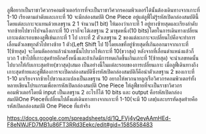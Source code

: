 ลูฟี่อยากเป็นราชาวิศวกรคอมพิวเตอร์การที่จะเป็นราชาวิศวกรคอมพิวเตอร์ได้นั้นต้องเดินทางจากเกาะที่ 1-10 เรียงตามลำดับและเกาะที่ 10 จะมีกล่องสมบัติ One Piece อยู่แต่ลูฟี่ไม่รู้รหัสเปิดกล่องสมบัตินี้โดยแต่ละเกาะจะแทนด้วยเลขฐาน 2  1 จำนวน(1 bit) ให้มองว่าเกาะที่ 1 อยู่ทางซ้ายสุดและเรียงลำดับจากซ้ายไปขวาไปจนถึงเกาะที่ 10 เราก็จะได้เลขฐาน 2 มาชุดหนึ่ง(10 bits)โดยในการเดินทางเปลี่ยนเกาะแต่ละรอบของลูฟี่เช่นเกาะที่ 1 ไป เกาะที่ 2 ตัวเลขฐาน 2 ของแต่ละเกาะจะเปลี่ยนไปคือจะทำการเลื่อนตัวเลขทุกตัวไปทางซ้าย 1 ตัว(Left Shift ไป 1)โดยเลขที่อยู่ซ้ายสุดที่เกินออกมาจากเกาะที่ 1(ซ้ายสุด) จะโดนตัดออกแล้วนำเลขนั้นไปบวกให้เกาะที่ 10(ขวาสุด) หลังจากที่เลื่อนตำแหน่งแล้วก็บวก 1 เข้าไปที่เกาะสุดท้ายอีกครั้งหนึ่งและถ้าเกิดมีการทดเกิดขึ้นเกินเกาะที่ 1(ซ้ายสุด) จะนำเลขทดนั้นไปบวกให้กับเกาะสุดท้าย(ขวาสุด)เสมอ เป็นอย่างนี้ในแต่ละรอบของการเปลี่ยนเกาะ เมื่อลูฟี่เดินทางถึงเกาะสุดท้ายและลูฟี่ต้องการจะเปิดกล่องสมบัติซึ่งรหัสเปิดกล่องสมบัติก็คือนำตัวเลขฐาน 2 ของเกาะที่ 1-10 มาเรียงจากซ้ายไปขวาและแปลงเป็นเลขฐาน 10 อยากให้พวกนายลูกเรือวิศวกรคอมพิวเตอร์ทั้งหลายเขียนโปรแกรมเพื่อหารหัสเปิดกล่องสมบัติ One Piece ให้ลูฟี่ชายที่จะเป็นราชาวิศวกรคอมพิวเตอร์โดยมี input เป็นเลขฐาน 2 อะไรก็ได้ 10 bits และ output คือรหัสเปิดกล่องสมบัติOne Pieceที่เปลี่ยนไปตั้งแต่เดินทางทางจากเกาะที่ 1-10(จะมี 10 เลข)และบรรทัดสุดท้ายคือรหัสเปิดกล่องสมบัติ One Piece ที่แท้จริง

https://docs.google.com/spreadsheets/d/1Q_FVj4yQeyAAmHEd-F8eNWJFD7MB1u86FT3RRd3Eekc/edit#gid=1585858483
